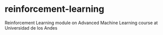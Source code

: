 # reinforcement-learning
Reinforcement Learning module on Advanced Machine Learning course at Universidad de los Andes

